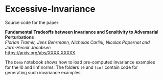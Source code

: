 # Excessive-Invariance
Source code for the paper:

**Fundamental Tradeoffs between Invariance and Sensitivity to Adversarial Perturbations**<br>
*Florian Tramèr, Jens Behrmann, Nicholas Carlini, Nicolas Papernot and Jörn-Henrik Jacobsen*<br>
https://arxiv.org/abs/XXXX.XXXXX

The `Demo` notebook shows how to load pre-computed invariance examples for the l0 and linf norms.
The folders `l0` and `linf` contain code for generating such invariance examples.
